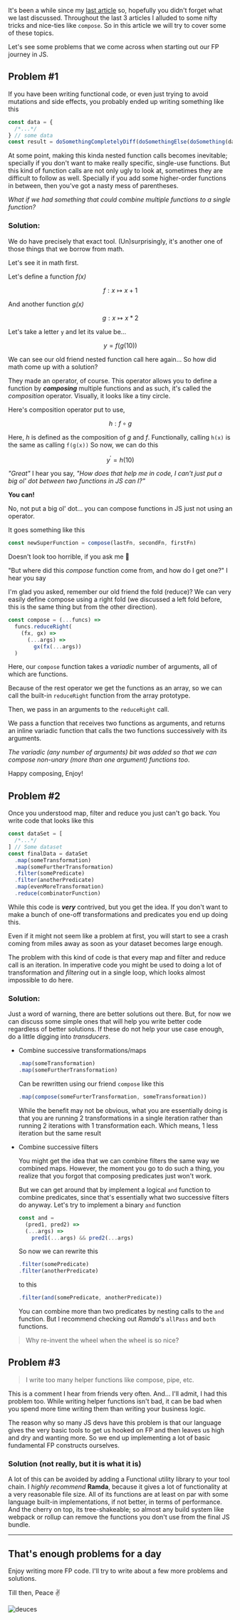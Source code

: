 It's been a while since my [last article](/posts/fp-higher-order-functions) so, hopefully you didn't forget what we last discussed. Throughout the last 3 articles I alluded to some nifty tricks and nice-ties like `compose`. So in this article we will try to cover some of these topics.

Let's see some problems that we come across when starting out our FP journey in JS.

## Problem #1

If you have been writing functional code, or even just trying to avoid mutations and side effects, you probably ended up writing something like this

```javascript
const data = {
  /*...*/
} // some data
const result = doSomethingCompletelyDiff(doSomethingElse(doSomething(data)))
```

At some point, making this kinda nested function calls becomes inevitable; specially if you don't want to make really specific, single-use functions. But this kind of function calls are not only ugly to look at, sometimes they are difficult to follow as well. Specially if you add some higher-order functions in between, then you've got a nasty mess of parentheses.

_What if we had something that could combine multiple functions to a single function?_

### Solution:

We do have precisely that exact tool. (Un)surprisingly, it's another one of those things that we borrow from math.

Let's see it in math first.

Let's define a function _f(x)_

$$
f : x \mapsto x + 1
$$

And another function _g(x)_

$$
g : x \mapsto x * 2
$$

Let's take a letter `y` and let its value be...

$$
y = f(g(10))
$$

We can see our old friend nested function call here again... So how did math come up with a solution?

They made an operator, of course. This operator allows you to define a function by **_composing_** multiple functions and as such, it's called the _composition_ operator. Visually, it looks like a tiny circle.

Here's composition operator put to use,

$$
h : f \circ g
$$

Here, _h_ is defined as the composition of _g_ and _f_. Functionally, calling `h(x)` is the same as calling `f(g(x))` So now, we can do this

$$
y^\prime = h(10)
$$

_"Great"_ I hear you say, _"How does that help me in code, I can't just put a big ol' dot between two functions in JS can I?"_

**You can!**

No, not put a big ol' dot... you can compose functions in JS just not using an operator.

It goes something like this

```javascript
const newSuperFunction = compose(lastFn, secondFn, firstFn)
```

Doesn't look too horrible, if you ask me 🤷

"But where did this _compose_ function come from, and how do I get one?" I hear you say

I'm glad you asked, remember our old friend the fold (reduce)? We can very easily define compose using a right fold (we discussed a left fold before, this is the same thing but from the other direction).

```javascript
const compose = (...funcs) =>
  funcs.reduceRight(
    (fx, gx) =>
      (...args) =>
        gx(fx(...args))
  )
```

Here, our `compose` function takes a _variadic_ number of arguments, all of which are functions.

Because of the rest operator we get the functions as an array, so we can call the built-in `reduceRight` function from the array prototype.

Then, we pass in an arguments to the `reduceRight` call.

We pass a function that receives two functions as arguments, and returns an inline variadic function that calls the two functions successively with its arguments.

_The variadic (any number of arguments) bit was added so that we can compose non-unary (more than one argument) functions too_.

Happy composing, Enjoy!

## Problem #2

Once you understood map, filter and reduce you just can't go back. You write code that looks like this

```javascript
const dataSet = [
  /*...*/
] // Some dataset
const finalData = dataSet
  .map(someTransformation)
  .map(someFurtherTransformation)
  .filter(somePredicate)
  .filter(anotherPredicate)
  .map(evenMoreTransformation)
  .reduce(combinatorFunction)
```

While this code is **_very_** contrived, but you get the idea. If you don't want to make a bunch of one-off transformations and predicates you end up doing this.

Even if it might not seem like a problem at first, you will start to see a crash coming from miles away as soon as your dataset becomes large enough.

The problem with this kind of code is that every map and filter and reduce call is an iteration. In imperative code you might be used to doing a lot of transformation and _filtering_ out in a single loop, which looks almost impossible to do here.

### Solution:

Just a word of warning, there are better solutions out there. But, for now we can discuss some simple ones that will help you write better code regardless of better solutions. If these do not help your use case enough, do a little digging into _transducers_.

- Combine successive transformations/maps

  ```javascript
  .map(someTransformation)
  .map(someFurtherTransformation)
  ```

  Can be rewritten using our friend `compose` like this

  ```javascript
  .map(compose(someFurterTransformation, someTransformation))
  ```

  While the benefit may not be obvious, what you are essentially doing is that you are running 2 transformations in a single iteration rather than running 2 iterations with 1 transformation each. Which means, 1 less iteration but the same result

- Combine successive filters

  You might get the idea that we can combine filters the same way we combined maps.
  However, the moment you go to do such a thing, you realize that you forgot that composing predicates just won't work.

  But we can get around that by implement a logical `and` function to combine predicates, since that's essentially what two successive filters do anyway.
  Let's try to implement a binary `and` function

  ```javascript
  const and =
    (pred1, pred2) =>
    (...args) =>
      pred1(...args) && pred2(...args)
  ```

  So now we can rewrite this

  ```javascript
  .filter(somePredicate)
  .filter(anotherPredicate)
  ```

  to this

  ```javascript
  .filter(and(somePredicate, anotherPredicate))
  ```

  You can combine more than two predicates by nesting calls to the `and` function. But I recommend checking out _Ramda_'s `allPass` and `both` functions.

> Why re-invent the wheel when the wheel is so nice?

## Problem #3

> I write too many helper functions like compose, pipe, etc.

This is a comment I hear from friends very often. And... I'll admit, I had this problem too. While writing helper functions isn't bad, it can be bad when you spend more time writing them than writing your business logic.

The reason why so many JS devs have this problem is that our language gives the very basic tools to get us hooked on FP and then leaves us high and dry and wanting more. So we end up implementing a lot of basic fundamental FP constructs ourselves.

### Solution (not really, but it is what it is)

A lot of this can be avoided by adding a Functional utility library to your tool chain. I _highly recommend_ **Ramda**, because it gives a lot of functionality at a very reasonable file size. All of its functions are at least on par with some language built-in implementations, if not better, in terms of performance. And the cherry on top, its tree-shakeable; so almost any build system like webpack or rollup can remove the functions you don't use from the final JS bundle.

---

## That's enough problems for a day

Enjoy writing more FP code. I'll try to write about a few more problems and solutions.

Till then, Peace ✌️

![deuces](/images/679493a2b51cda300edb28d7d078267a_500x281.gif)
